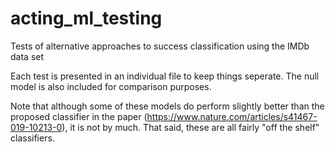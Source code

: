# acting_ml_testing
Tests of alternative approaches to success classification using the IMDb data set

Each test is presented in an individual file to keep things seperate.
The null model is also included for comparison purposes.

Note that although some of these models do perform slightly better than the proposed classifier in the paper (https://www.nature.com/articles/s41467-019-10213-0), it is not by much. That said, these are all fairly "off the shelf" classifiers. 
